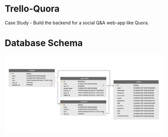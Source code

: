 # Trello-Quora
Case Study - Build the backend for a social Q&amp;A web-app like Quora.

# Database Schema
<img src="images/DatabaseSchema.jpg">